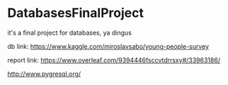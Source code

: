 # DatabasesFinalProject
it's a final project for databases, ya dingus

db link: https://www.kaggle.com/miroslavsabo/young-people-survey

report link: https://www.overleaf.com/9394446fsccvtdrrsxy#/33963186/

http://www.pygresql.org/
